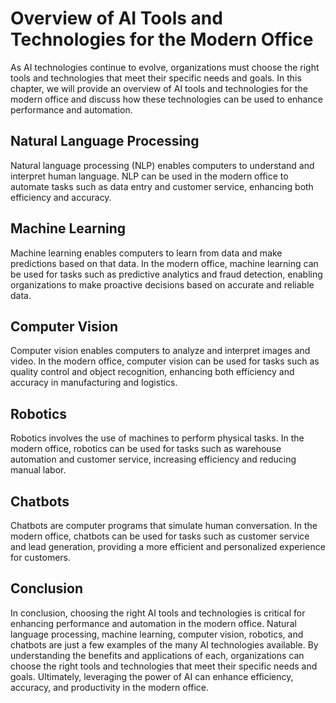 Overview of AI Tools and Technologies for the Modern Office
==========================================================================================================================================

As AI technologies continue to evolve, organizations must choose the right tools and technologies that meet their specific needs and goals. In this chapter, we will provide an overview of AI tools and technologies for the modern office and discuss how these technologies can be used to enhance performance and automation.

Natural Language Processing
---------------------------

Natural language processing (NLP) enables computers to understand and interpret human language. NLP can be used in the modern office to automate tasks such as data entry and customer service, enhancing both efficiency and accuracy.

Machine Learning
----------------

Machine learning enables computers to learn from data and make predictions based on that data. In the modern office, machine learning can be used for tasks such as predictive analytics and fraud detection, enabling organizations to make proactive decisions based on accurate and reliable data.

Computer Vision
---------------

Computer vision enables computers to analyze and interpret images and video. In the modern office, computer vision can be used for tasks such as quality control and object recognition, enhancing both efficiency and accuracy in manufacturing and logistics.

Robotics
--------

Robotics involves the use of machines to perform physical tasks. In the modern office, robotics can be used for tasks such as warehouse automation and customer service, increasing efficiency and reducing manual labor.

Chatbots
--------

Chatbots are computer programs that simulate human conversation. In the modern office, chatbots can be used for tasks such as customer service and lead generation, providing a more efficient and personalized experience for customers.

Conclusion
----------

In conclusion, choosing the right AI tools and technologies is critical for enhancing performance and automation in the modern office. Natural language processing, machine learning, computer vision, robotics, and chatbots are just a few examples of the many AI technologies available. By understanding the benefits and applications of each, organizations can choose the right tools and technologies that meet their specific needs and goals. Ultimately, leveraging the power of AI can enhance efficiency, accuracy, and productivity in the modern office.

